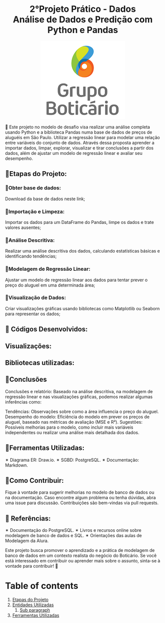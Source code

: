 <a id="documentacao"></a>
<h1 align="center">
    2°Projeto Prático - Dados<br>
    Análise de Dados e Predição com Python e Pandas 
</h1>

 
<p align="center"> 
    <img src="logoGBoti.png" alt="Logo Grupo Boticário"> 
</center>

🤖 Este projeto no modelo de desafio visa realizar uma análise completa usando Python e a biblioteca Pandas numa base de dados de preços de aluguéis em São Paulo. Utilizar a regressão linear para modelar uma relação entre variáveis do conjunto de dados. 
Através dessa proposta aprender a importar dados, limpar, explorar, visualizar e tirar conclusões a partir dos dados, além de ajustar um modelo de regressão linear e avaliar seu desempenho.

## 🚀Etapas do Projeto:
### 🎲Obter base de dados:
Download da base de dados neste link;
### 🎲Importação e Limpeza:
Importar os dados para um DataFrame do Pandas, limpe os dados e trate valores ausentes;
### 🎲Análise Descritiva:
Realizar uma análise descritiva dos dados, calculando estatísticas básicas e identificando tendências;
### 🎲Modelagem de Regressão Linear:
Ajustar um modelo de regressão linear aos dados para tentar prever o preço do aluguel em uma determinada área;
### 🎲Visualização de Dados:
 Criar visualizações gráficas usando bibliotecas como Matplotlib ou Seaborn para representar os dados;

## 📑 Códigos Desenvolvidos:


## Visualizações:


## Bibliotecas utilizadas:

## 📄Conclusões
Conclusões e relatório:
Baseado na análise descritiva, na modelagem de regressão linear e nas visualizações gráficas, podemos realizar algumas inferências como:

Tendências: Observações sobre como a área influencia o preço do aluguel.
Desempenho do modelo: Eficiência do modelo em prever os preços de aluguel, baseado nas métricas de avaliação (MSE e R²).
Sugestões: Possíveis melhorias para o modelo, como incluir mais variáveis independentes ou realizar uma análise mais detalhada dos dados.


## 📄Ferramentas Utilizadas:
✴ Diagrama ER: Draw.io.
✴ SGBD: PostgreSQL.
✴ Documentação: Markdown.

## 📄Como Contribuir:
Fique à vontade para sugerir melhorias no modelo de banco de dados ou na documentação.
Caso encontre algum problema ou tenha dúvidas, abra uma issue para discussão.
Contribuições são bem-vindas via pull requests.

## 📰 Referências:
✴ Documentação do PostgreSQL.
✴ Livros e recursos online sobre modelagem de banco de dados e SQL.
✴ Orientações das aulas de Modelagem da Alura.

Este projeto busca promover o aprendizado e a prática de modelagem de banco de dados em um contexto realista do negócio do Boticário. 
Se você está interessado em contribuir ou aprender mais sobre o assunto, sinta-se à vontade para contribuir! 🚀


# Table of contents  
1. [Etapas do Projeto](#etapas-do-projeto)  
2. [Entidades Utilizadas](#entidades-utilizadas)  
    1. [Sub paragraph](#subparagraph1)  
3. [Ferramentas Utilizadas](#ferramentas-utilizadas) 



